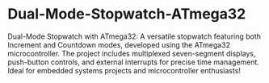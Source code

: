 # Dual-Mode-Stopwatch-ATmega32
Dual-Mode Stopwatch with ATmega32: A versatile stopwatch featuring both Increment and Countdown modes, developed using the ATmega32 microcontroller. The project includes multiplexed seven-segment displays, push-button controls, and external interrupts for precise time management. Ideal for embedded systems projects and microcontroller enthusiasts!
